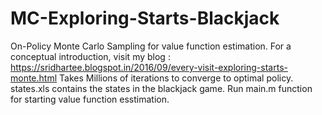 # MC-Exploring-Starts-Blackjack
On-Policy Monte Carlo Sampling for value function estimation.
For a conceptual introduction, visit my blog : https://sridhartee.blogspot.in/2016/09/every-visit-exploring-starts-monte.html
Takes Millions of iterations to converge to optimal policy.
states.xls contains the states in the blackjack game.
Run main.m function for starting value function esstimation.
